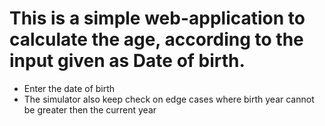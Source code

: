 # This is a simple web-application to calculate the age, according to the input given as Date of birth.

- Enter the date of birth
- The simulator also keep check on edge cases where birth year cannot be greater then the current year
